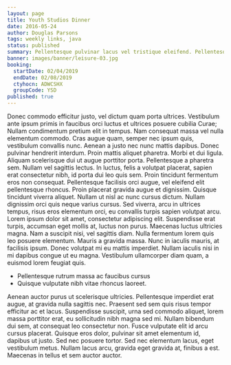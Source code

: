 ```yaml
---
layout: page
title: Youth Studios Dinner
date: 2016-05-24
author: Douglas Parsons
tags: weekly links, java
status: published
summary: Pellentesque pulvinar lacus vel tristique eleifend. Pellentesque habitant morbi.
banner: images/banner/leisure-03.jpg
booking:
  startDate: 02/04/2019
  endDate: 02/08/2019
  ctyhocn: ADWCSHX
  groupCode: YSD
published: true
---
```

Donec commodo efficitur justo, vel dictum quam porta ultrices. Vestibulum ante ipsum primis in faucibus orci luctus et ultrices posuere cubilia Curae; Nullam condimentum pretium elit in tempus. Nam consequat massa vel nulla elementum commodo. Cras augue quam, semper nec ipsum quis, vestibulum convallis nunc. Aenean a justo nec nunc mattis dapibus. Donec pulvinar hendrerit interdum. Proin mattis aliquet pharetra. Morbi et dui ligula. Aliquam scelerisque dui ut augue porttitor porta. Pellentesque a pharetra sem. Nullam vel sagittis lectus. In luctus, felis a volutpat placerat, sapien erat consectetur nibh, id porta dui leo quis sem. Proin tincidunt fermentum eros non consequat. Pellentesque facilisis orci augue, vel eleifend elit pellentesque rhoncus. Proin placerat gravida augue et dignissim.
Quisque tincidunt viverra aliquet. Nullam ut nisl ac nunc cursus dictum. Nullam dignissim orci quis neque varius cursus. Sed viverra, arcu in ultrices tempus, risus eros elementum orci, eu convallis turpis sapien volutpat arcu. Lorem ipsum dolor sit amet, consectetur adipiscing elit. Suspendisse erat turpis, accumsan eget mollis at, luctus non purus. Maecenas luctus ultricies magna. Nam a suscipit nisi, vel sagittis diam. Nulla fermentum lorem quis leo posuere elementum. Mauris a gravida massa. Nunc in iaculis mauris, at facilisis ipsum. Donec volutpat mi eu mattis imperdiet. Nullam iaculis nisi in mi dapibus congue ut eu magna. Vestibulum ullamcorper diam quam, a euismod lorem feugiat quis.

* Pellentesque rutrum massa ac faucibus cursus
* Quisque vulputate nibh vitae rhoncus laoreet.

Aenean auctor purus ut scelerisque ultricies. Pellentesque imperdiet erat augue, at gravida nulla sagittis nec. Praesent sed sem quis risus tempor efficitur ac et lacus. Suspendisse suscipit, urna sed commodo aliquet, lorem massa porttitor erat, eu sollicitudin nibh magna sed mi. Nullam bibendum dui sem, at consequat leo consectetur non. Fusce vulputate elit id arcu cursus placerat. Quisque eros dolor, pulvinar sit amet elementum id, dapibus ut justo. Sed nec posuere tortor. Sed nec elementum lacus, eget vestibulum metus. Nullam lacus arcu, gravida eget gravida at, finibus a est. Maecenas in tellus et sem auctor auctor.
